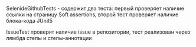 SelenideGithubTests - содержит два теста: первый проверяет наличие ссылки на страницу Soft assertions, второй тест проверяет наличие блока-кода JUnit5

IssueTest проверят наличие issue в репозитории, тест реализован через лямбда степы и степы-аннотации
